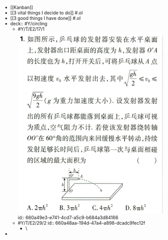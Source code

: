 - [[Kanban]]
- [[3 vital things I decide to do]] #.ol
- [[3 good things I have done]] #.ol
- deck:: #Y/circling
	- #Y/T/E2/17/1 ![image.png](../assets/image_1712303518352_0.png)
	  id:: 660a49e3-e741-4cd7-a5c9-b684a3d84166
	- #Y/T/E2/29/2
	  id:: 660a48aa-194d-47a4-a898-dcadc9fec12f
		- \
-